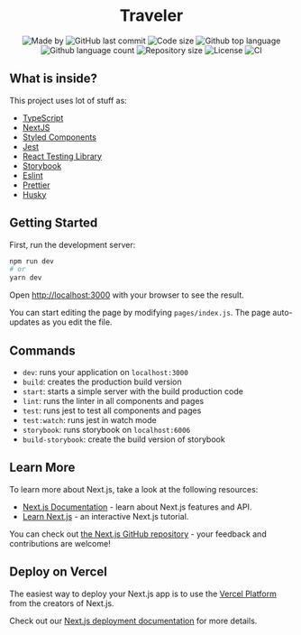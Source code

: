 <h1 align="center">Traveler</h1>

<p align="center">
  <img alt="Made by" src="https://img.shields.io/badge/made%20by-Morpa%20-%2356BEB8">

  <img alt="GitHub last commit" src="https://img.shields.io/github/last-commit/morpa/Traveler-WEB.svg?color=56BEB8">

  <img alt="Code size" src="https://img.shields.io/github/languages/code-size/morpa/Traveler-WEB.svg?color=56BEB8">

  <img alt="Github top language" src="https://img.shields.io/github/languages/top/Morpa/Traveler-WEB?color=56BEB8">

  <img alt="Github language count" src="https://img.shields.io/github/languages/count/Morpa/Traveler-WEB?color=56BEB8">

  <img alt="Repository size" src="https://img.shields.io/github/repo-size/Morpa/Traveler-WEB?color=56BEB8">

  <img alt="License" src="https://img.shields.io/github/license/Morpa/Traveler-WEB?color=56BEB8">

  <img alt="CI" src="https://github.com/Morpa/Traveler-WEB/workflows/ci/badge.svg?color=56BEB8">

</p>

## What is inside?

This project uses lot of stuff as:

- [TypeScript](https://www.typescriptlang.org/)
- [NextJS](https://nextjs.org/)
- [Styled Components](https://styled-components.com/)
- [Jest](https://jestjs.io/)
- [React Testing Library](https://testing-library.com/docs/react-testing-library/intro)
- [Storybook](https://storybook.js.org/)
- [Eslint](https://eslint.org/)
- [Prettier](https://prettier.io/)
- [Husky](https://github.com/typicode/husky)

## Getting Started

First, run the development server:

```bash
npm run dev
# or
yarn dev
```

Open [http://localhost:3000](http://localhost:3000) with your browser to see the result.

You can start editing the page by modifying `pages/index.js`. The page auto-updates as you edit the file.

## Commands

- `dev`: runs your application on `localhost:3000`
- `build`: creates the production build version
- `start`: starts a simple server with the build production code
- `lint`: runs the linter in all components and pages
- `test`: runs jest to test all components and pages
- `test:watch`: runs jest in watch mode
- `storybook`: runs storybook on `localhost:6006`
- `build-storybook`: create the build version of storybook

## Learn More

To learn more about Next.js, take a look at the following resources:

- [Next.js Documentation](https://nextjs.org/docs) - learn about Next.js features and API.
- [Learn Next.js](https://nextjs.org/learn) - an interactive Next.js tutorial.

You can check out [the Next.js GitHub repository](https://github.com/vercel/next.js/) - your feedback and contributions are welcome!

## Deploy on Vercel

The easiest way to deploy your Next.js app is to use the [Vercel Platform](https://vercel.com/import?utm_medium=default-template&filter=next.js&utm_source=create-next-app&utm_campaign=create-next-app-readme) from the creators of Next.js.

Check out our [Next.js deployment documentation](https://nextjs.org/docs/deployment) for more details.
